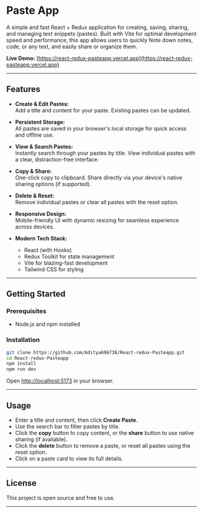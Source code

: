 # Paste App

A simple and fast React + Redux application for creating, saving, sharing, and managing text snippets (pastes). Built with Vite for optimal development speed and performance, this app allows users to quickly Note down notes, code, or any text, and easily share or organize them.

**Live Demo:** [https://react-redux-pasteapp.vercel.app](https://react-redux-pasteapp.vercel.app)

---

## Features

- **Create & Edit Pastes:**  
  Add a title and content for your paste. Existing pastes can be updated.

- **Persistent Storage:**  
  All pastes are saved in your browser's local storage for quick access and offline use.

- **View & Search Pastes:**  
  Instantly search through your pastes by title. View individual pastes with a clear, distraction-free interface.

- **Copy & Share:**  
  One-click copy to clipboard. Share directly via your device's native sharing options (if supported).

- **Delete & Reset:**  
  Remove individual pastes or clear all pastes with the reset option.

- **Responsive Design:**  
  Mobile-friendly UI with dynamic resizing for seamless experience across devices.

- **Modern Tech Stack:**  
  - React (with Hooks)
  - Redux Toolkit for state management
  - Vite for blazing-fast development
  - Tailwind CSS for styling
 
---

## Getting Started

### Prerequisites

- Node.js and npm installed

### Installation

```bash
git clone https://github.com/Aditya696738/React-redux-Pasteapp.git
cd React-redux-Pasteapp
npm install
npm run dev
```

Open [http://localhost:5173](http://localhost:5173) in your browser.

---

## Usage

- Enter a title and content, then click **Create Paste**.
- Use the search bar to filter pastes by title.
- Click the **copy** button to copy content, or the **share** button to use native sharing (if available).
- Click the **delete** button to remove a paste, or reset all pastes using the reset option.
- Click on a paste card to view its full details.

---

## License

This project is open source and free to use.

---

